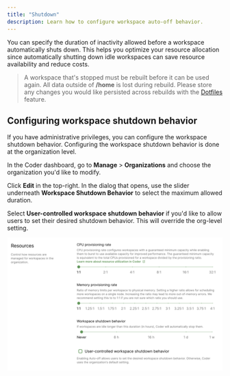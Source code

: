 ```yaml
---
title: "Shutdown"
description: Learn how to configure workspace auto-off behavior.
---
```


You can specify the duration of inactivity allowed before a workspace
automatically shuts down. This helps you optimize your resource allocation since
automatically shutting down idle workspaces can save resource availability and
reduce costs.

> A workspace that's stopped must be rebuilt before it can be used again. All
> data outside of **/home** is lost during rebuild. Please store any changes you
> would like persisted across rebuilds with the
> [Dotfiles](../../workspaces/personalization.md) feature.

## Configuring workspace shutdown behavior

If you have administrative privileges, you can configure the workspace shutdown
behavior. Configuring the workspace shutdown behavior is done at the
organization level.

In the Coder dashboard, go to **Manage** > **Organizations** and choose the
organization you'd like to modify.

Click **Edit** in the top-right. In the dialog that opens, use the slider
underneath **Workspace Shutdown Behavior** to select the maximum allowed
duration.

Select **User-controlled workspace shutdown behavior** if you'd like to allow
users to set their desired shutdown behavior. This will override the org-level setting.

![Configure shutdown behavior](../../assets/admin/workspace-shutdown.png)
